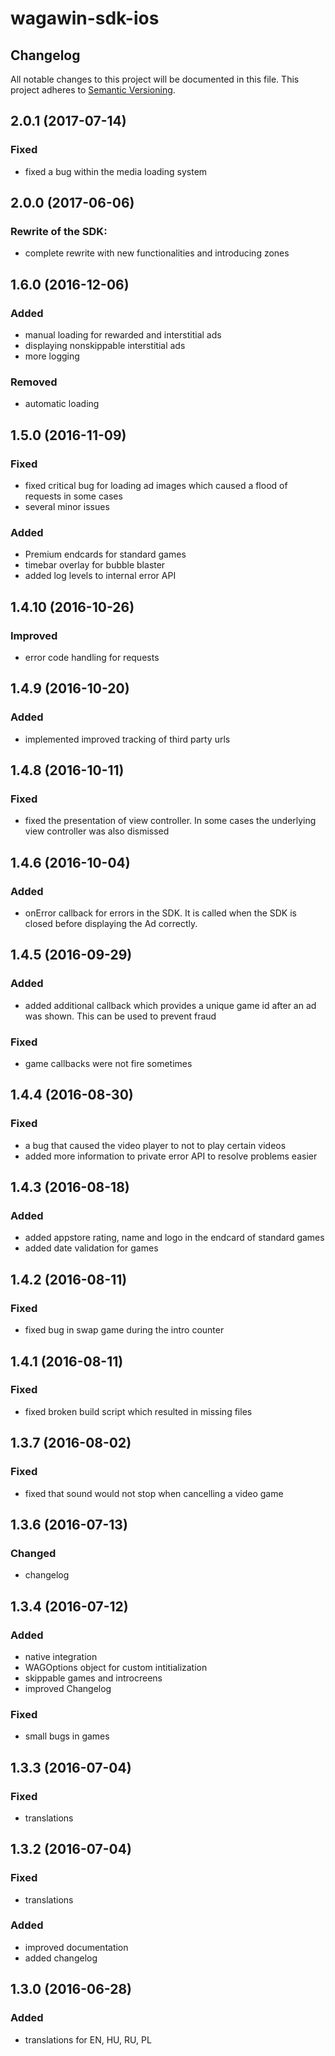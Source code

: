 # wagawin-sdk-ios

## Changelog
All notable changes to this project will be documented in this file.
This project adheres to [Semantic Versioning](http://semver.org/).

## 2.0.1 (2017-07-14)
### Fixed
- fixed a bug within the media loading system

## 2.0.0 (2017-06-06)
### Rewrite of the SDK:
- complete rewrite with new functionalities and introducing zones

## 1.6.0 (2016-12-06)
### Added
- manual loading for rewarded and interstitial ads
- displaying nonskippable interstitial ads
- more logging
### Removed
- automatic loading

## 1.5.0 (2016-11-09)
### Fixed
- fixed critical bug for loading ad images which caused a flood of requests in some cases
- several minor issues

### Added
- Premium endcards for standard games
- timebar overlay for bubble blaster
- added log levels to internal error API

## 1.4.10 (2016-10-26)
### Improved
- error code handling for requests

## 1.4.9 (2016-10-20)
### Added
- implemented improved tracking of third party urls

## 1.4.8 (2016-10-11)
### Fixed
- fixed the presentation of view controller. In some cases the underlying view controller was also dismissed

## 1.4.6 (2016-10-04)
### Added
- onError callback for errors in the SDK. It is called when the SDK is closed before displaying the Ad correctly.

## 1.4.5 (2016-09-29)
### Added
- added additional callback which provides a unique game id after an ad was shown. This can be used to prevent fraud

### Fixed
- game callbacks were not fire sometimes

## 1.4.4 (2016-08-30)
### Fixed
- a bug that caused the video player to not to play certain videos
- added more information to private error API to resolve problems easier

## 1.4.3 (2016-08-18)
### Added
- added appstore rating, name and logo in the endcard of standard games
- added date validation for games

## 1.4.2 (2016-08-11)
### Fixed
- fixed bug in swap game during the intro counter

## 1.4.1 (2016-08-11)
### Fixed
- fixed broken build script which resulted in missing files

## 1.3.7 (2016-08-02)
### Fixed
- fixed that sound would not stop when cancelling a video game

## 1.3.6 (2016-07-13)
### Changed
- changelog

## 1.3.4 (2016-07-12)
### Added
- native integration
- WAGOptions object for custom intitialization
- skippable games and introcreens
- improved Changelog

### Fixed
- small bugs in games

## 1.3.3 (2016-07-04)
### Fixed
- translations

## 1.3.2 (2016-07-04)
### Fixed
 - translations

### Added
- improved documentation
- added changelog

## 1.3.0 (2016-06-28)
### Added
- translations for EN, HU, RU, PL
